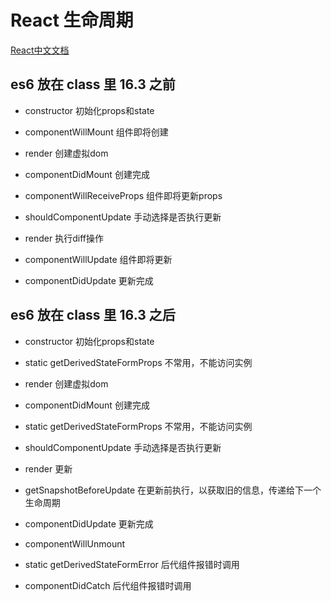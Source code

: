 
# React 生命周期

[React中文文档](https://zh-hans.reactjs.org/docs/react-component.html#unsafe_componentwillupdate)

## es6 放在 class 里  16.3 之前

- constructor   初始化props和state

- componentWillMount 组件即将创建

- render  创建虚拟dom

- componentDidMount 创建完成


- componentWillReceiveProps 组件即将更新props

- shouldComponentUpdate 手动选择是否执行更新

- render  执行diff操作

- componentWillUpdate 组件即将更新

- componentDidUpdate 更新完成



## es6 放在 class 里  16.3 之后

- constructor   初始化props和state

- static getDerivedStateFormProps  不常用，不能访问实例

- render  创建虚拟dom

- componentDidMount 创建完成


- static getDerivedStateFormProps  不常用，不能访问实例

- shouldComponentUpdate 手动选择是否执行更新

- render  更新

- getSnapshotBeforeUpdate 在更新前执行，以获取旧的信息，传递给下一个生命周期

- componentDidUpdate 更新完成

- componentWillUnmount


- static getDerivedStateFormError 后代组件报错时调用

- componentDidCatch 后代组件报错时调用